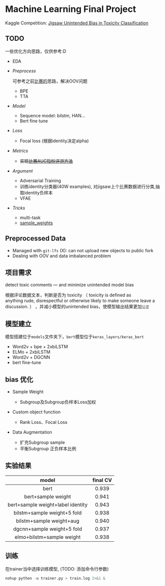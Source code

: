 # Machine Learning Final Project

Kaggle Competition: [Jigsaw Unintended Bias in Toxicity Classification](https://www.kaggle.com/c/jigsaw-unintended-bias-in-toxicity-classification)

## TODO

一些优化方向思路，仅供参考:D

- EDA

- *Preprocess*

    可参考之前[比赛的](https://www.kaggle.com/c/jigsaw-toxic-comment-classification-challenge/discussion/52557#latest-533843)思路，解决OOV问题
    - BPE
    - TTA

- *Model*
    - Sequence model: bilstm, HAN...
    - Bert fine tune
    
- *Loss*
    - Focal loss (根据identity决定alpha)

- *Metrics*
    - ~~实现[比赛AUC指标评测方法](https://www.kaggle.com/c/jigsaw-unintended-bias-in-toxicity-classification/overview/evaluation)~~

- *Argument*
    - Adversarial Training
    - 训练identity分类器(40W examples), 对jigsaw上个比赛数据进行分类,抽取identity负样本
    - VFAE 

- *Tricks*
    - multi-task 
    - [sample_weights](https://www.kaggle.com/thousandvoices/simple-lstm)

## Preprocessed Data

- Managed with `git-lfs` (X): can not upload new objects to public fork
- Dealing with OOV and data imbalanced problem

## 项目需求
detect toxic comments ― and minimize unintended model bias

根据评论数据文本，判断是否为 toxicity 
               （ toxicity is defined as anything rude, disrespectful or otherwise 				likely to make someone leave a discussion. ）
，并减小模型的unintended bias，使模型输出结果更加`公正`


## 模型建立
模型搭建位于`models`文件夹下，`bert`模型位于`keras_layers/keras_bert`
- Word2v + bpe + 2xbiLSTM
- ELMo + 2xbiLSTM
- Word2v + DGCNN
- bert fine-tune

## bias 优化
- Sample Weight
	- Subgroup及Subgroup负样本Loss加权

- Custom object function
	- Rank Loss、Focal Loss

- Data Augmentation
    - 扩充Subgroup sample
    - 平衡Subgroup 正负样本比例

## 实验结果

model | final CV
:-: | :-:
bert | 0.939
bert+sample weight | 0.941
bert+sample weight+label identity | 0.943
bilstm+sample weight+5 fold | 0.938
bilstm+sample weight+aug | 0.940
dgcnn+sample weight+5 fold | 0.937
elmo+bilstm+sample weight | 0.938


## 训练
在trainer当中选择训练模型, (TODO: 添加命令行参数)
```python
nohup python -u trainer.py > train.log 2>&1 &
```
